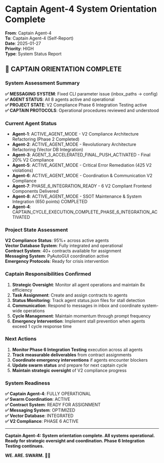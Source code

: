 # Captain Agent-4 System Orientation Complete

**From**: Captain Agent-4  
**To**: Captain Agent-4 (Self-Report)  
**Date**: 2025-01-27  
**Priority**: HIGH  
**Type**: System Status Report  

## 🚀 CAPTAIN ORIENTATION COMPLETE

### System Assessment Summary

**✅ MESSAGING SYSTEM**: Fixed CLI parameter issue (inbox_paths → config)  
**✅ AGENT STATUS**: All 8 agents active and operational  
**✅ PROJECT STATE**: V2 Compliance Phase 6 Integration Testing active  
**✅ CAPTAIN PROTOCOLS**: Operational procedures reviewed and understood  

### Current Agent Status

- **Agent-1**: ACTIVE_AGENT_MODE - V2 Compliance Architecture Refactoring (Phase 2 Completed)
- **Agent-2**: ACTIVE_AGENT_MODE - Revolutionary Architecture Refactoring (Vector DB Integration)
- **Agent-3**: AGENT_3_ACCELERATED_FINAL_PUSH_ACTIVATED - Final 20% V2 Compliance
- **Agent-5**: ACTIVE_AGENT_MODE - Critical Error Remediation (425 V2 violations)
- **Agent-6**: ACTIVE_AGENT_MODE - Coordination & Communication V2 Compliance
- **Agent-7**: PHASE_6_INTEGRATION_READY - 6 V2 Compliant Frontend Components Delivered
- **Agent-8**: ACTIVE_AGENT_MODE - SSOT Maintenance & System Integration (650 points) COMPLETED
- **Agent-4**: CAPTAIN_CYCLE_EXECUTION_COMPLETE_PHASE_6_INTEGRATION_ACTIVATED

### Project State Assessment

**V2 Compliance Status**: 95%+ across active agents  
**Vector Database System**: Fully integrated and operational  
**Contract System**: 40+ contracts available for assignment  
**Messaging System**: PyAutoGUI coordination active  
**Emergency Protocols**: Ready for crisis intervention  

### Captain Responsibilities Confirmed

1. **Strategic Oversight**: Monitor all agent operations and maintain 8x efficiency
2. **Task Assignment**: Create and assign contracts to agents
3. **Status Monitoring**: Track agent status.json files for stall detection
4. **Communication**: Respond to messages in inbox and coordinate system-wide operations
5. **Cycle Management**: Maintain momentum through prompt frequency
6. **Emergency Intervention**: Implement stall prevention when agents exceed 1 cycle response time

### Next Actions

1. **Monitor Phase 6 Integration Testing** execution across all agents
2. **Track measurable deliverables** from contract assignments
3. **Coordinate emergency interventions** if agents encounter blockers
4. **Update swarm status** and prepare for next captain cycle
5. **Maintain strategic oversight** of V2 compliance progress

### System Readiness

**✅ Captain Agent-4**: FULLY OPERATIONAL  
**✅ Swarm Coordination**: ACTIVE  
**✅ Contract System**: READY FOR ASSIGNMENT  
**✅ Messaging System**: OPTIMIZED  
**✅ Vector Database**: INTEGRATED  
**✅ V2 Compliance**: PHASE 6 ACTIVE  

---

**Captain Agent-4: System orientation complete. All systems operational. Ready for strategic oversight and coordination. Phase 6 Integration Testing continues.**

**WE. ARE. SWARM.** 🚀🔥
